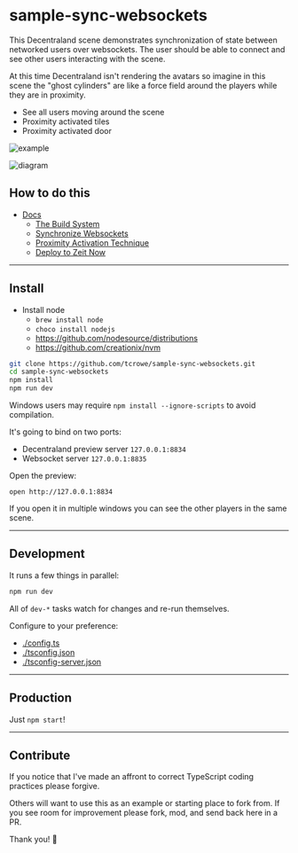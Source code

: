 
# sample-sync-websockets

This Decentraland scene demonstrates synchronization of state between networked users over websockets. The user should be able to connect and see other users interacting with the scene.

At this time Decentraland isn't rendering the avatars so imagine in this scene the "ghost cylinders" are like a force field around the players while they are in proximity.

+ See all users moving around the scene
+ Proximity activated tiles
+ Proximity activated door

![example](./img/2018-10-12-websockets01.gif)

![diagram](./img/fig-diagram.png)

## How to do this

+ [Docs](./docs/readme.md)
  * [The Build System](./docs/build-system.md)
  * [Synchronize Websockets](./docs/synchronize-websockets.md)
  * [Proximity Activation Technique](./docs/proximity-activation.md)
  * [Deploy to Zeit Now](./docs/host-on-zeit-now.md)

---

## Install

+ Install node
  * `brew install node`
  * `choco install nodejs`
  * https://github.com/nodesource/distributions
  * https://github.com/creationix/nvm

```sh
git clone https://github.com/tcrowe/sample-sync-websockets.git
cd sample-sync-websockets
npm install
npm run dev
```

Windows users may require `npm install --ignore-scripts` to avoid compilation.

It's going to bind on two ports:
+ Decentraland preview server `127.0.0.1:8834`
+ Websocket server `127.0.0.1:8835`

Open the preview:

`open http://127.0.0.1:8834`

If you open it in multiple windows you can see the other players in the same scene.

---

## Development

It runs a few things in parallel:

```sh
npm run dev
```

All of `dev-*` tasks watch for changes and re-run themselves.

Configure to your preference:

+ [./config.ts](./config.ts)
+ [./tsconfig.json](./tsconfig.json)
+ [./tsconfig-server.json](./tsconfig-server.json)

---

## Production

Just `npm start`!

---

## Contribute

If you notice that I've made an affront to correct TypeScript coding practices please forgive.

Others will want to use this as an example or starting place to fork from. If you see room for improvement please fork, mod, and send back here in a PR.

Thank you! 🤗
